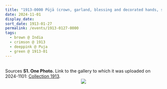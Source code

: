 ```yaml
---
title: "1913-0000 Pūjā (crown, garland, blessing and decorated hands, smile, red, wrap sāṛī, flowers, background)"
date: 2024-11-01
display_date: 
sort_date: 1913-01-27
permalink: /events/1913-0127-0000
tags:
  - brown @ India
  - crimson @ 1913
  - deeppink @ Puja
  - green @ 1913-01
---
```


<br>

<wave-list>
  <list-title color="DarkSeaGreen" width="40">Sources</list-title>
  <list-item color="BlanchedAlmond"  width="280"><b>S1. One Photo.</b> Link to the gallery to which it was uploaded on 2024-1101: <a href="https://eternalmoments.smugmug.com/Collections/Raj-Kunwar-Raul-Collection/1913">Collection 1913</a>.</list-item>
</wave-list>

<div style="text-align: center"><img src="https://pub-bcc3cbe9b1e94ba1ac28915f7a3900fa.r2.dev/1913-0000_Puja_(crown_garland_blessing_and_decorated_hands_smile_red_wrap_sari_flowers_background)_01_(Mahipalsingh_Jaisingh_Raul_Collection_scanned_by_Ankit_Khare).jpg" /></div>